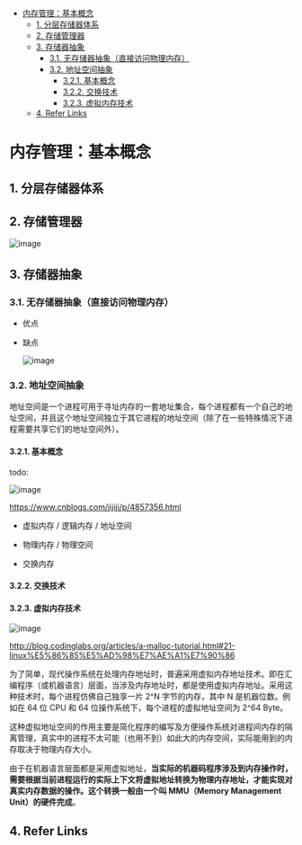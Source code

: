 - [内存管理：基本概念](#内存管理基本概念)
  - [1. 分层存储器体系](#1-分层存储器体系)
  - [2. 存储管理器](#2-存储管理器)
  - [3. 存储器抽象](#3-存储器抽象)
    - [3.1. 无存储器抽象（直接访问物理内存）](#31-无存储器抽象直接访问物理内存)
    - [3.2. 地址空间抽象](#32-地址空间抽象)
      - [3.2.1. 基本概念](#321-基本概念)
      - [3.2.2. 交换技术](#322-交换技术)
      - [3.2.3. 虚拟内存技术](#323-虚拟内存技术)
  - [4. Refer Links](#4-refer-links)

# 内存管理：基本概念

## 1. 分层存储器体系

## 2. 存储管理器

![image](http://img.cdn.firejq.com/jpg/2018/7/25/244248744a87f88d9b77938647c39217.jpg)

## 3. 存储器抽象

### 3.1. 无存储器抽象（直接访问物理内存）

- 优点

- 缺点

  ![image](http://img.cdn.firejq.com/jpg/2018/7/25/928c97c896272969afe1e6543dc7abc2.jpg)

### 3.2. 地址空间抽象

地址空间是一个进程可用于寻址内存的一套地址集合，每个进程都有一个自己的地址空间，并且这个地址空间独立于其它进程的地址空间（除了在一些特殊情况下进程需要共享它们的地址空间外）。

#### 3.2.1. 基本概念

  todo:

  ![image](http://img.cdn.firejq.com/jpg/2018/7/13/7685b9572ba47ef3f8bb3a580367ad9e.jpg)

  https://www.cnblogs.com/jijiji/p/4857356.html

  - 虚拟内存 / 逻辑内存 / 地址空间
  - 物理内存 / 物理空间

  - 交换内存

#### 3.2.2. 交换技术

#### 3.2.3. 虚拟内存技术

![image](http://img.cdn.firejq.com/jpg/2018/7/25/56cdcf0e5ea5b7a8d6e51e235a829660.jpg)

http://blog.codinglabs.org/articles/a-malloc-tutorial.html#21-linux%E5%86%85%E5%AD%98%E7%AE%A1%E7%90%86

为了简单，现代操作系统在处理内存地址时，普遍采用虚拟内存地址技术。即在汇编程序（或机器语言）层面，当涉及内存地址时，都是使用虚拟内存地址。采用这种技术时，每个进程仿佛自己独享一片 2^N 字节的内存，其中 N 是机器位数。例如在 64 位 CPU 和 64 位操作系统下，每个进程的虚拟地址空间为 2^64 Byte。

这种虚拟地址空间的作用主要是简化程序的编写及方便操作系统对进程间内存的隔离管理，真实中的进程不太可能（也用不到）如此大的内存空间，实际能用到的内存取决于物理内存大小。

由于在机器语言层面都是采用虚拟地址，**当实际的机器码程序涉及到内存操作时，需要根据当前进程运行的实际上下文将虚拟地址转换为物理内存地址，才能实现对真实内存数据的操作。这个转换一般由一个叫 MMU（Memory Management Unit）的硬件完成**。

## 4. Refer Links

  